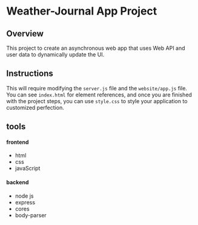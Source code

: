 # Weather-Journal App Project

## Overview

This project to create an asynchronous web app that uses Web API and user data to dynamically update the UI.

## Instructions

This will require modifying the `server.js` file and the `website/app.js` file. You can see `index.html` for element references, and once you are finished with the project steps, you can use `style.css` to style your application to customized perfection.

## tools

#### frontend

- html
- css
- javaScript

#### backend

- node js
- express
- cores
- body-parser
